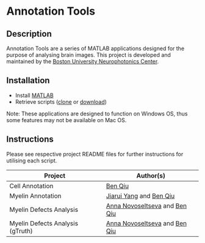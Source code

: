 # Annotation Tools

## Description
Annotation Tools are a series of MATLAB applications designed for the purpose of analysing brain images.
This project is developed and maintained by the [Boston University Neurophotonics Center](http://www.bu.edu/neurophotonics/).

## Installation
- Install [MATLAB](https://www.mathworks.com/help/install/install-products.html)
- Retrieve scripts ([clone](https://github.com/BUNPC/Annotation_tools.git) or [download](https://github.com/BUNPC/Annotation_tools/archive/refs/heads/main.zip))

Note: These applications are designed to function on Windows OS, thus some features may not be available on Mac OS.

## Instructions
Please see respective project README files for further instructions for utilising each script.

| Project                          | Author(s)                                                                                       |
|----------------------------------|-------------------------------------------------------------------------------------------------|
| Cell Annotation                  | [Ben Qiu](https://github.com/bqiu897)                                                           |
| Myelin Annotation                | [Jiarui Yang](https://github.com/jiaruiyang123) and [Ben Qiu](https://github.com/bqiu897)       |
| Myelin Defects Analysis          | [Anna Novoseltseva](https://github.com/aNovoseltseva) and [Ben Qiu](https://github.com/bqiu897) |
| Myelin Defects Analysis (gTruth) | [Anna Novoseltseva](https://github.com/aNovoseltseva) and [Ben Qiu](https://github.com/bqiu897) |
